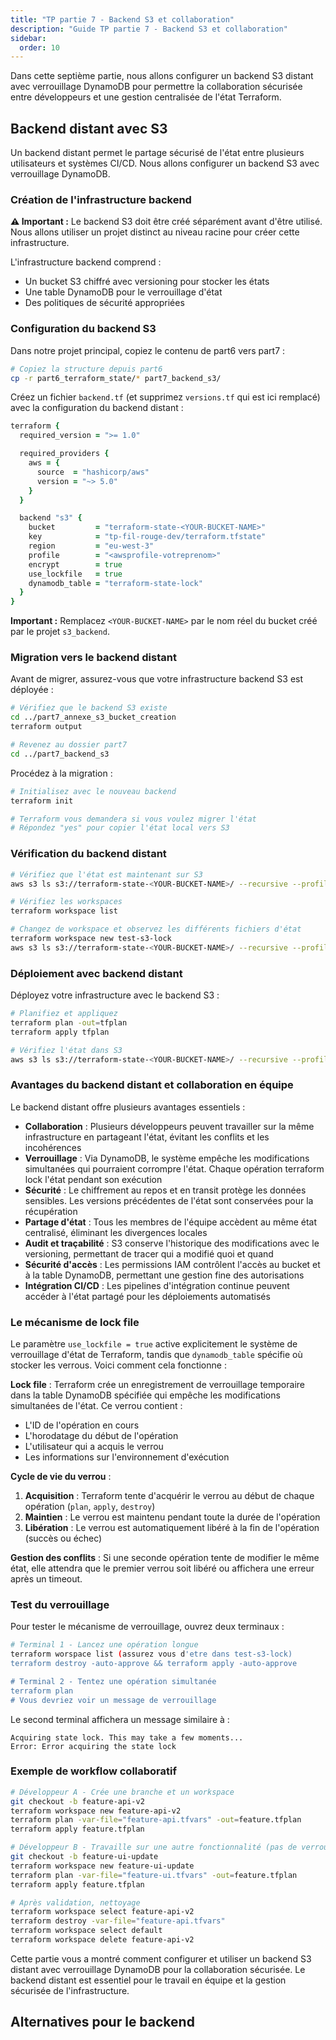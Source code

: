 ```yaml
---
title: "TP partie 7 - Backend S3 et collaboration"
description: "Guide TP partie 7 - Backend S3 et collaboration"
sidebar:
  order: 10
---
```



Dans cette septième partie, nous allons configurer un backend S3 distant avec verrouillage DynamoDB pour permettre la collaboration sécurisée entre développeurs et une gestion centralisée de l'état Terraform.

## Backend distant avec S3

Un backend distant permet le partage sécurisé de l'état entre plusieurs utilisateurs et systèmes CI/CD. Nous allons configurer un backend S3 avec verrouillage DynamoDB.

### Création de l'infrastructure backend

**⚠️ Important :** Le backend S3 doit être créé séparément avant d'être utilisé. Nous allons utiliser un projet distinct au niveau racine pour créer cette infrastructure.

L'infrastructure backend comprend :
- Un bucket S3 chiffré avec versioning pour stocker les états
- Une table DynamoDB pour le verrouillage d'état
- Des politiques de sécurité appropriées

### Configuration du backend S3

Dans notre projet principal, copiez le contenu de part6 vers part7 :

```bash
# Copiez la structure depuis part6
cp -r part6_terraform_state/* part7_backend_s3/
```

Créez un fichier `backend.tf` (et supprimez `versions.tf` qui est ici remplacé) avec la configuration du backend distant :

```coffee
terraform {
  required_version = ">= 1.0"

  required_providers {
    aws = {
      source  = "hashicorp/aws"
      version = "~> 5.0"
    }
  }

  backend "s3" {
    bucket         = "terraform-state-<YOUR-BUCKET-NAME>"
    key            = "tp-fil-rouge-dev/terraform.tfstate"
    region         = "eu-west-3"
    profile        = "<awsprofile-votreprenom>"
    encrypt        = true
    use_lockfile   = true
    dynamodb_table = "terraform-state-lock"
  }
}
```

**Important :** Remplacez `<YOUR-BUCKET-NAME>` par le nom réel du bucket créé par le projet `s3_backend`.

### Migration vers le backend distant

Avant de migrer, assurez-vous que votre infrastructure backend S3 est déployée :

```bash
# Vérifiez que le backend S3 existe
cd ../part7_annexe_s3_bucket_creation
terraform output

# Revenez au dossier part7
cd ../part7_backend_s3
```

Procédez à la migration :

```bash
# Initialisez avec le nouveau backend
terraform init

# Terraform vous demandera si vous voulez migrer l'état
# Répondez "yes" pour copier l'état local vers S3
```

### Vérification du backend distant

```bash
# Vérifiez que l'état est maintenant sur S3
aws s3 ls s3://terraform-state-<YOUR-BUCKET-NAME>/ --recursive --profile=<votreprenom>

# Vérifiez les workspaces
terraform workspace list

# Changez de workspace et observez les différents fichiers d'état
terraform workspace new test-s3-lock
aws s3 ls s3://terraform-state-<YOUR-BUCKET-NAME>/ --recursive --profile=<votreprenom>
```

### Déploiement avec backend distant

Déployez votre infrastructure avec le backend S3 :

```bash
# Planifiez et appliquez
terraform plan -out=tfplan
terraform apply tfplan

# Vérifiez l'état dans S3
aws s3 ls s3://terraform-state-<YOUR-BUCKET-NAME>/ --recursive --profile=<votreprenom>
```

### Avantages du backend distant et collaboration en équipe

Le backend distant offre plusieurs avantages essentiels :

- **Collaboration** : Plusieurs développeurs peuvent travailler sur la même infrastructure en partageant l'état, évitant les conflits et les incohérences
- **Verrouillage** : Via DynamoDB, le système empêche les modifications simultanées qui pourraient corrompre l'état. Chaque opération terraform lock l'état pendant son exécution  
- **Sécurité** : Le chiffrement au repos et en transit protège les données sensibles. Les versions précédentes de l'état sont conservées pour la récupération
- **Partage d'état** : Tous les membres de l'équipe accèdent au même état centralisé, éliminant les divergences locales
- **Audit et traçabilité** : S3 conserve l'historique des modifications avec le versioning, permettant de tracer qui a modifié quoi et quand
- **Sécurité d'accès** : Les permissions IAM contrôlent l'accès au bucket et à la table DynamoDB, permettant une gestion fine des autorisations
- **Intégration CI/CD** : Les pipelines d'intégration continue peuvent accéder à l'état partagé pour les déploiements automatisés

### Le mécanisme de lock file

Le paramètre `use_lockfile = true` active explicitement le système de verrouillage d'état de Terraform, tandis que `dynamodb_table` spécifie où stocker les verrous. Voici comment cela fonctionne :

**Lock file** : Terraform crée un enregistrement de verrouillage temporaire dans la table DynamoDB spécifiée qui empêche les modifications simultanées de l'état. Ce verrou contient :
- L'ID de l'opération en cours
- L'horodatage du début de l'opération  
- L'utilisateur qui a acquis le verrou
- Les informations sur l'environnement d'exécution

**Cycle de vie du verrou** :
1. **Acquisition** : Terraform tente d'acquérir le verrou au début de chaque opération (`plan`, `apply`, `destroy`)
2. **Maintien** : Le verrou est maintenu pendant toute la durée de l'opération
3. **Libération** : Le verrou est automatiquement libéré à la fin de l'opération (succès ou échec)

**Gestion des conflits** : Si une seconde opération tente de modifier le même état, elle attendra que le premier verrou soit libéré ou affichera une erreur après un timeout.

### Test du verrouillage

Pour tester le mécanisme de verrouillage, ouvrez deux terminaux :

```bash
# Terminal 1 - Lancez une opération longue
terraform worspace list (assurez vous d'etre dans test-s3-lock)
terraform destroy -auto-approve && terraform apply -auto-approve

# Terminal 2 - Tentez une opération simultanée
terraform plan
# Vous devriez voir un message de verrouillage
```

Le second terminal affichera un message similaire à :
```
Acquiring state lock. This may take a few moments...
Error: Error acquiring the state lock
```


### Exemple de workflow collaboratif

```bash
# Développeur A - Crée une branche et un workspace
git checkout -b feature-api-v2
terraform workspace new feature-api-v2
terraform plan -var-file="feature-api.tfvars" -out=feature.tfplan
terraform apply feature.tfplan

# Développeur B - Travaille sur une autre fonctionnalité (pas de verrouillage meme si meme etat car workspaces differents)
git checkout -b feature-ui-update
terraform workspace new feature-ui-update
terraform plan -var-file="feature-ui.tfvars" -out=feature.tfplan
terraform apply feature.tfplan

# Après validation, nettoyage
terraform workspace select feature-api-v2
terraform destroy -var-file="feature-api.tfvars"
terraform workspace select default
terraform workspace delete feature-api-v2
```

Cette partie vous a montré comment configurer et utiliser un backend S3 distant avec verrouillage DynamoDB pour la collaboration sécurisée. Le backend distant est essentiel pour le travail en équipe et la gestion sécurisée de l'infrastructure.

## Alternatives pour le backend

